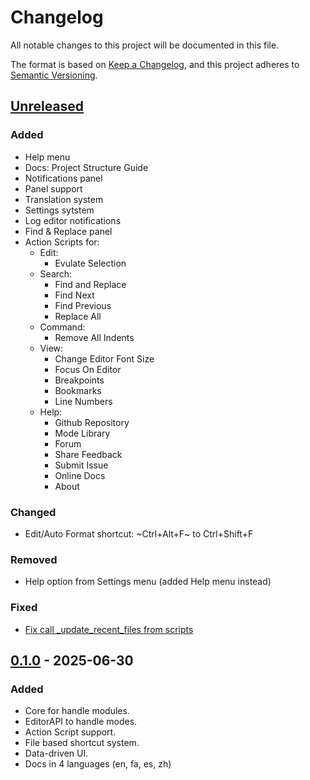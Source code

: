 # Changelog

All notable changes to this project will be documented in this file.

The format is based on [Keep a Changelog](https://keepachangelog.com/en/1.1.0/),
and this project adheres to [Semantic Versioning](https://semver.org/spec/v2.0.0.html).

## [Unreleased]

### Added

- Help menu
- Docs: Project Structure Guide
- Notifications panel
- Panel support
- Translation system
- Settings sytstem
- Log editor notifications
- Find & Replace panel
- Action Scripts for:
	- Edit:
		- Evulate Selection
	- Search:
		- Find and Replace
		- Find Next
		- Find Previous
		- Replace All
	- Command:
		- Remove All Indents
	- View:
		- Change Editor Font Size
		- Focus On Editor
		- Breakpoints
		- Bookmarks
		- Line Numbers
	- Help:
		- Github Repository
		- Mode Library
		- Forum
		- Share Feedback
		- Submit Issue
		- Online Docs
		- About

### Changed

- Edit/Auto Format shortcut: ~Ctrl+Alt+F~ to Ctrl+Shift+F

### Removed

- Help option from Settings menu (added Help menu instead)

### Fixed

- [Fix call _update_recent_files from scripts](https://github.com/mkh-user/Text-Forge/commit/8c8ce45f759af6887699f7702c8abfde04915a98)

## [0.1.0] - 2025-06-30

### Added

- Core for handle modules.
- EditorAPI to handle modes.
- Action Script support.
- File based shortcut system.
- Data-driven UI.
- Docs in 4 languages (en, fa, es, zh)

[unreleased]: https://github.com/mkh-user/text-forge/compare/v0.1.0...HEAD
[0.1.0]: https://github.com/mkh-user/text-forge/releases/tag/v0.1.0
